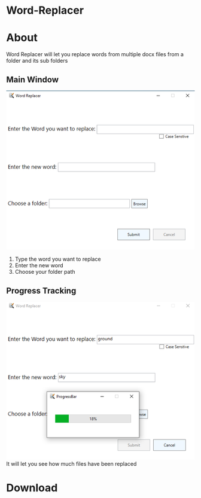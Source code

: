 # Word-Replacer




# About
Word Replacer will let you replace words from multiple docx files from a folder and its sub folders



## Main Window
![](https://github.com/AbuRuqaa/Word-Replacer/blob/main/resources/MainWindow.png)
1. Type the word you want to replace
1. Enter the new word
1. Choose your folder path


## Progress Tracking
![](https://github.com/AbuRuqaa/Word-Replacer/blob/main/resources/MainW_ProgressB.png)
It will let you see how much files have been replaced


# Download

